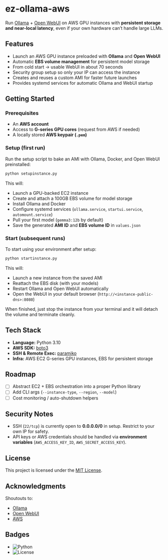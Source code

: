 # ez-ollama-aws  

Run [Ollama](https://ollama.ai) + [Open WebUI](https://github.com/open-webui/open-webui) on AWS GPU instances with **persistent storage and near-local latency**, even if your own hardware can’t handle large LLMs.  

## Features  
- Launch an AWS GPU instance preloaded with **Ollama** and **Open WebUI**  
- Automatic **EBS volume management** for persistent model storage  
- From cold start → usable WebUI in about 70 seconds  
- Security group setup so only your IP can access the instance  
- Creates and reuses a custom AMI for faster future launches  
- Provides systemd services for automatic Ollama and WebUI startup  

## Getting Started  

### Prerequisites  
- An **AWS account**  
- Access to **G-series GPU cores** (request from AWS if needed)  
- A locally stored **AWS keypair (`.pem`)**  

### Setup (first run)  
Run the setup script to bake an AMI with Ollama, Docker, and Open WebUI preinstalled:  

```bash
python setupinstance.py
```  

This will:  
- Launch a GPU-backed EC2 instance  
- Create and attach a 100GB EBS volume for model storage  
- Install Ollama and Docker  
- Configure systemd services (`ollama.service`, `startui.service`, `automount.service`)  
- Pull your first model (`gemma3:12b` by default)  
- Save the generated **AMI ID** and **EBS volume ID** in `values.json`  

### Start (subsequent runs)  
To start using your environment after setup:  

```bash
python startinstance.py
```  

This will:  
- Launch a new instance from the saved AMI  
- Reattach the EBS disk (with your models)  
- Restart Ollama and Open WebUI automatically  
- Open the WebUI in your default browser (`http://<instance-public-dns>:8080`)  

When finished, just stop the instance from your terminal and it will detach the volume and terminate cleanly.  

## Tech Stack  
- **Language:** Python 3.10  
- **AWS SDK:** [boto3](https://boto3.amazonaws.com/)  
- **SSH & Remote Exec:** [paramiko](http://www.paramiko.org/)  
- **Infra:** AWS EC2 G-series GPU instances, EBS for persistent storage  

## Roadmap  
- [ ] Abstract EC2 + EBS orchestration into a proper Python library  
- [ ] Add CLI args (`--instance-type`, `--region`, `--model`)  
- [ ] Cost monitoring / auto-shutdown helpers  

## Security Notes  
- SSH (`22/tcp`) is currently open to **0.0.0.0/0** in setup. Restrict to your own IP for safety.  
- API keys or AWS credentials should be handled via **environment variables** (`AWS_ACCESS_KEY_ID`, `AWS_SECRET_ACCESS_KEY`).  

## License  
This project is licensed under the [MIT License](LICENSE).  

## Acknowledgments  
Shoutouts to:  
- [Ollama](https://ollama.ai)  
- [Open WebUI](https://github.com/open-webui/open-webui)  
- [AWS](https://aws.amazon.com)  

## Badges  
- ![Python](https://img.shields.io/badge/python-3.10-blue)  
- ![License](https://img.shields.io/badge/license-MIT-green)  
